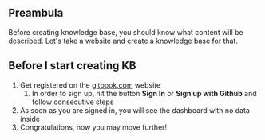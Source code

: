 
## Preambula

Before creating knowledge base, you should know what content will be described. Let's take a website and create a knowledge base for that.


## Before I start creating KB

1. Get registered on the [gitbook.com](https://www.gitbook.com/) website
   1. In order to sign up, hit the button **Sign In** or **Sign up with Github** and follow consecutive steps
2. As soon as you are signed in, you will see the dashboard with no data inside
3. Congratulations, now you may move further!



##
